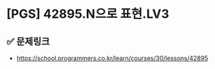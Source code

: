 # [PGS] 42895.N으로 표현.LV3


## ✅ 문제링크
- https://school.programmers.co.kr/learn/courses/30/lessons/42895
